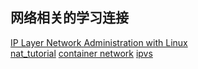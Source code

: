 ## 网络相关的学习连接

[IP Layer Network Administration with Linux](http://linux-ip.net/html/index.html)  
[nat_tutorial](https://www.karlrupp.net/en/computer/nat_tutorial)
[container network](https://medium.com/@arpitkh96/basics-of-container-networking-with-linux-part-1-3a3cdc64c87a)
[ipvs](http://www.linuxvirtualserver.org/zh/lvs3.html)
